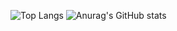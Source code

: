 
 ![Top Langs](https://github-readme-stats.vercel.app/api/top-langs/?username=bildiriciEthem&hide=jupyter%20notebook&theme=tokyonight)
![Anurag's GitHub stats](https://github-readme-stats.vercel.app/api?username=bildiriciEthem&show_icons=true&theme=radical)
